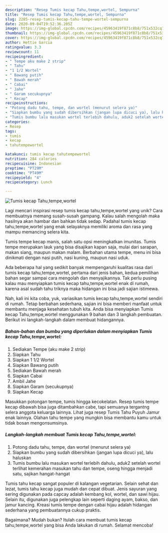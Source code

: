 ```yaml
---
description: "Resep Tumis kecap Tahu,tempe,wortel, Sempurna"
title: "Resep Tumis kecap Tahu,tempe,wortel, Sempurna"
slug: 2285-resep-tumis-kecap-tahu-tempe-wortel-sempurna
date: 2020-09-04T19:52:36.205Z
image: https://img-global.cpcdn.com/recipes/45963419f871c8b8/751x532cq70/tumis-kecap-tahutempewortel-foto-resep-utama.jpg
thumbnail: https://img-global.cpcdn.com/recipes/45963419f871c8b8/751x532cq70/tumis-kecap-tahutempewortel-foto-resep-utama.jpg
cover: https://img-global.cpcdn.com/recipes/45963419f871c8b8/751x532cq70/tumis-kecap-tahutempewortel-foto-resep-utama.jpg
author: Hettie Garcia
ratingvalue: 3.3
reviewcount: 11
recipeingredient:
- " Tempe aku make 2 strip"
- " Tahu"
- "1 1/2 Wortel"
- " Bawang putih"
- " Bawah merah"
- " Cabai"
- " Jahe"
- " Garam secukupnya"
- " Kecap"
recipeinstructions:
- "Potong dadu tahu, tempe, dan wortel (menurut selera ya)"
- "Siapkan bumbu yang sudah dibersihkan (jangan lupa dicuci ya), lalu haluskan"
- "Tumis bumbu lalu masukan wortel terlebih dahulu, aduk2 setelah wortel terlihat kemerahan masukan tahu dan tempe, oseng hingga menjadi satu, sajikan hangat-hangat"
categories:
- Resep
tags:
- tumis
- kecap
- tahutempewortel

katakunci: tumis kecap tahutempewortel 
nutrition: 284 calories
recipecuisine: Indonesian
preptime: "PT29M"
cooktime: "PT49M"
recipeyield: "4"
recipecategory: Lunch

---
```



![Tumis kecap Tahu,tempe,wortel](https://img-global.cpcdn.com/recipes/45963419f871c8b8/751x532cq70/tumis-kecap-tahutempewortel-foto-resep-utama.jpg)

Lagi mencari inspirasi resep tumis kecap tahu,tempe,wortel yang unik? Cara membuatnya memang susah-susah gampang. Kalau salah mengolah maka hasilnya akan hambar dan bahkan tidak sedap. Padahal tumis kecap tahu,tempe,wortel yang enak selayaknya memiliki aroma dan rasa yang mampu memancing selera kita.

Tumis tempe kecap manis, salah satu opsi meningkatkan imunitas. Tumis tempe merupakan lauk yang bisa disajikan kapan saja, mulai dari sarapan, makan siang, maupun makan malam. Berbahan utama tempe, menu ini bisa dinikmati dengan nasi putih, nasi kuning, maupun nasi uduk.

Ada beberapa hal yang sedikit banyak mempengaruhi kualitas rasa dari tumis kecap tahu,tempe,wortel, pertama dari jenis bahan, kedua pemilihan bahan segar sampai cara mengolah dan menyajikannya. Tak perlu pusing kalau mau menyiapkan tumis kecap tahu,tempe,wortel enak di rumah, karena asal sudah tahu triknya maka hidangan ini bisa jadi sajian istimewa.


Nah, kali ini kita coba, yuk, variasikan tumis kecap tahu,tempe,wortel sendiri di rumah. Tetap berbahan sederhana, sajian ini bisa memberi manfaat untuk membantu menjaga kesehatan tubuh kita. Anda bisa menyiapkan Tumis kecap Tahu,tempe,wortel menggunakan 9 bahan dan 3 langkah pembuatan. Berikut ini langkah-langkah dalam membuat hidangannya.

<!--inarticleads1-->

##### Bahan-bahan dan bumbu yang diperlukan dalam menyiapkan Tumis kecap Tahu,tempe,wortel:

1. Sediakan  Tempe (aku make 2 strip)
1. Siapkan  Tahu
1. Siapkan 1 1/2 Wortel
1. Siapkan  Bawang putih
1. Sediakan  Bawah merah
1. Siapkan  Cabai
1. Ambil  Jahe
1. Siapkan  Garam (secukupnya)
1. Siapkan  Kecap


Masukkan potongan tempe, tumis hingga kecokelatan. Resep tumis tempe kecap dibawah bisa juga ditambahkan cabe, tapi semuanya tergantng selera anggota keluarga lainnya. Lihat juga resep Tumis Tahu Puyuh Jamur enak lainnya. Olahan tahu tempe yang mungkin bisa membantu kamu untuk tidak bosan mengonsumsinya. 

<!--inarticleads2-->

##### Langkah-langkah membuat Tumis kecap Tahu,tempe,wortel:

1. Potong dadu tahu, tempe, dan wortel (menurut selera ya)
1. Siapkan bumbu yang sudah dibersihkan (jangan lupa dicuci ya), lalu haluskan
1. Tumis bumbu lalu masukan wortel terlebih dahulu, aduk2 setelah wortel terlihat kemerahan masukan tahu dan tempe, oseng hingga menjadi satu, sajikan hangat-hangat


Tumis tahu kecap sangat populer di kalangan vegetarian. Selain sehat dan lezat, tumis tahu kecap juga mudah dan cepat dibuat. Jenis sayuran yang sering digunakan pada capcay adalah kembang kol, wortel, dan sawi hijau. Selain itu, digunakan juga pelengkap lain seperti daging ayam, bakso, dan jamur kancing. Kreasi tumis tempe dengan cabai hijau adalah hidangan sederhana yang pembuatannya cukup praktis. 

Bagaimana? Mudah bukan? Itulah cara membuat tumis kecap tahu,tempe,wortel yang bisa Anda lakukan di rumah. Selamat mencoba!
